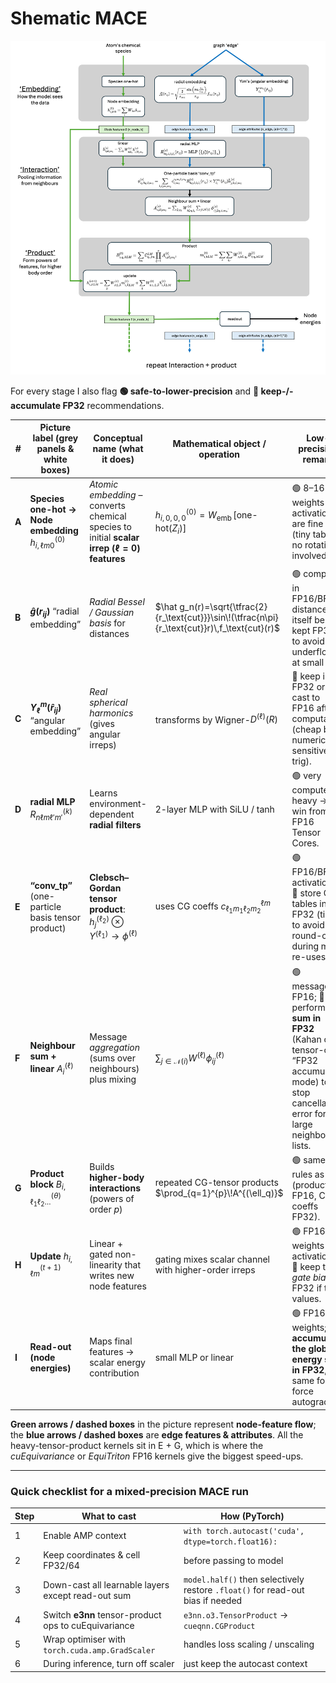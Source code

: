 # Shematic MACE

![alt text](../../images/schematic_mace.png)

For every stage I also flag **🟢 safe-to-lower-precision** and **🔶 keep-/-accumulate FP32** recommendations.

| #     | Picture label (grey panels & white boxes)                   | Conceptual name (what it does)                                                                 | Mathematical object / operation                                                                  | Low-precision remark                                                                                                                                 |
| ----- | ----------------------------------------------------------- | ---------------------------------------------------------------------------------------------- | ------------------------------------------------------------------------------------------------ | ---------------------------------------------------------------------------------------------------------------------------------------------------- |
| **A** | **Species one-hot → Node embedding** $h^{(0)}_{i,\ell m 0}$ | *Atomic embedding* – converts chemical species to initial **scalar irrep ($\ell=0$) features** | $h^{(0)}_{i,0,0,0}=W_{\text{emb}}\,[\text{one-hot}(Z_i)]$                                        | 🟢 8–16 bit weights & activations are fine (tiny table, no rotations involved).                                                                      |
| **B** | **$\hat g(r_{ij})$** “radial embedding”                     | *Radial Bessel / Gaussian basis* for distances                                                 | $\hat g_n(r)=\sqrt{\tfrac{2}{r_\text{cut}}}\sin\!(\tfrac{n\pi}{r_\text{cut}}r)\,f_\text{cut}(r)$ | 🟢 compute in FP16/BF16; distance itself best kept FP32 to avoid underflow at small $r$.                                                             |
| **C** | **$Y_\ell^m(\hat r_{ij})$** “angular embedding”             | *Real spherical harmonics* (gives angular irreps)                                              | transforms by Wigner-$D^{(\ell)}(R)$                                                             | 🔶  keep in FP32 or cast to FP16 after computation (cheap but numerically sensitive trig).                                                           |
| **D** | **radial MLP** $R_{n\ell m\ell'm'}^{(k)}$                   | Learns environment-dependent **radial filters**                                                | 2-layer MLP with SiLU / tanh                                                                     | 🟢 very compute-heavy → big win from FP16 Tensor Cores.                                                                                              |
| **E** | **“conv\_tp”** (one-particle basis tensor product)          | **Clebsch–Gordan tensor product**: $h_{j}^{(\ell_2)}\otimes Y^{(\ell_1)}\to\phi^{(\ell)}$      | uses CG coeffs $c_{\ell_1 m_1 \ell_2 m_2}^{\ell m}$                                              | 🟢 FP16/BF16 activations; 🔶 store CG tables in FP32 (tiny) to avoid round-off during many re-uses.                                                  |
| **F** | **Neighbour sum + linear** $A^{(\ell)}_{i}$                 | Message *aggregation* (sums over neighbours) plus mixing                                       | $\sum_{j\in\mathcal N(i)} W^{(\ell)}\phi_{ij}^{(\ell)}$                                          | 🟢 messages FP16; 🔶 perform the **sum in FP32** (Kahan or tensor-core “FP32 accumulate” mode) to stop cancellation error for large neighbour lists. |
| **G** | **Product block** $B^{(\theta)}_{i,\ell_1\ell_2\ldots}$     | Builds **higher-body interactions** (powers of order $p$)                                      | repeated CG-tensor products $\prod_{q=1}^{p}\!A^{(\ell_q)}$                                      | 🟢 same rules as E\&F (products FP16, CG coeffs FP32).                                                                                               |
| **H** | **Update** $h^{(t+1)}_{i,\ell m}$                           | Linear + gated non-linearity that writes new node features                                     | gating mixes scalar channel with higher-order irreps                                             | 🟢 FP16 weights & activations; 🔶 keep the *gate bias* in FP32 if tiny values.                                                                       |
| **I** | **Read-out (node energies)**                                | Maps final features → scalar energy contribution                                               | small MLP or linear                                                                              | 🟢 FP16 weights; 🔶 **accumulate the global energy sum in FP32**, same for force autograd.                                                           |

**Green arrows / dashed boxes** in the picture represent **node-feature flow**; the **blue arrows / dashed boxes** are **edge features & attributes**.  All the heavy-tensor-product kernels sit in E + G, which is where the *cuEquivariance* or *EquiTriton* FP16 kernels give the biggest speed-ups.

---

### Quick checklist for a mixed-precision MACE run

| Step | What to cast                                         | How (PyTorch)                                                                  |
| ---- | ---------------------------------------------------- | ------------------------------------------------------------------------------ |
| 1    | Enable AMP context                                   | `with torch.autocast('cuda', dtype=torch.float16):`                            |
| 2    | Keep coordinates & cell FP32/64                      | before passing to model                                                        |
| 3    | Down-cast all learnable layers except read-out sum   | `model.half()` then selectively restore `.float()` for read-out bias if needed |
| 4    | Switch **e3nn** tensor-product ops to cuEquivariance | `e3nn.o3.TensorProduct` → `cueqnn.CGProduct`                                   |
| 5    | Wrap optimiser with `torch.cuda.amp.GradScaler`      | handles loss scaling / unscaling                                               |
| 6    | During inference, turn off scaler                    | just keep the autocast context                                                 |



